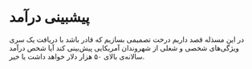 # پیشبینی درآمد
در این مسذله قصد داریم درخت تصمیمی بسازیم که قادر باشد با دریافت یک سری ویژگی‌های شخصی و شغلی از شهروندان آمریکایی پیش‌بینی کند آیا شخص درآمد سالانه‌ی بالای ۵۰ هزار دلار خواهد داشت یا خیر.
